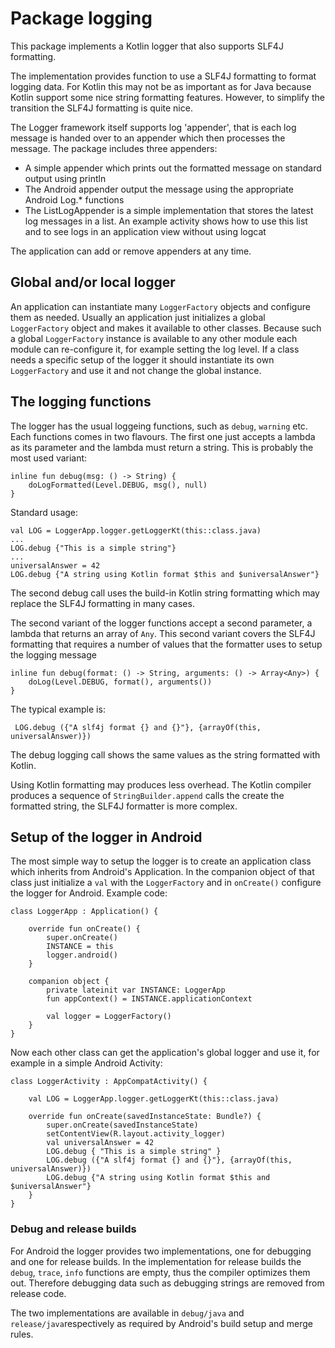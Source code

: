 # Package logging

This package implements a Kotlin logger that also supports SLF4J formatting.

The implementation provides function to use a SLF4J formatting to format logging data. For Kotlin 
this may not be as important as for Java because Kotlin support some nice string formatting features.
However, to simplify the transition the SLF4J formatting is quite nice.

The Logger framework itself supports log 'appender', that is each log message is handed over
to an appender which then processes the message. The package includes three appenders:

* A simple appender which prints out the formatted message on standard output using println
* The Android appender output the message using the appropriate Android Log.* functions
* The ListLogAppender is a simple implementation that stores the latest log messages in a list. An
  example activity shows how to use this list and to see logs in an application view without using
  logcat

The application can add or remove appenders at any time.


## Global and/or local logger ##

An application can instantiate many `LoggerFactory` objects and configure them as needed. Usually
an application just initializes a global `LoggerFactory` object and makes it available to other
classes. Because such a global `LoggerFactory` instance is available to any other module each module
can re-configure it, for example setting the log level. If a class needs a specific setup of the
logger it should instantiate its own `LoggerFactory` and use it and not change the global instance.


## The logging functions ##

The logger has the usual loggeing functions, such as `debug`, `warning` etc. Each functions comes 
in two flavours. The first one just accepts a lambda as its parameter and the lambda must return
a string. This is probably the most used variant:

    inline fun debug(msg: () -> String) {
        doLogFormatted(Level.DEBUG, msg(), null)
    }

Standard usage:

    val LOG = LoggerApp.logger.getLoggerKt(this::class.java)
    ...
    LOG.debug {"This is a simple string"}
    ...
    universalAnswer = 42
    LOG.debug {"A string using Kotlin format $this and $universalAnswer"}
    
The second debug call uses the build-in Kotlin string formatting which may replace the SLF4J
formatting in many cases.

The second variant of the logger functions accept a second parameter, a lambda that returns an 
array of `Any`. This second variant covers the SLF4J formatting that requires a number of values
that the formatter uses to setup the logging message

    inline fun debug(format: () -> String, arguments: () -> Array<Any>) {
        doLog(Level.DEBUG, format(), arguments())
    }

The typical example is:

     LOG.debug ({"A slf4j format {} and {}"}, {arrayOf(this, universalAnswer)})

The debug logging call shows the same values as the string formatted with Kotlin.
 
Using Kotlin formatting may produces less overhead. The Kotlin compiler produces a sequence of 
`StringBuilder.append` calls the create the formatted string, the SLF4J formatter is more complex.


## Setup of the logger in Android ##

The most simple way to setup the logger is to create an application class which inherits from
Android's Application. In the companion object of that class just initialize a `val` with the 
`LoggerFactory` and in `onCreate()` configure the logger for Android. Example code:

    class LoggerApp : Application() {
    
        override fun onCreate() {
            super.onCreate()
            INSTANCE = this
            logger.android()
        }
    
        companion object {
            private lateinit var INSTANCE: LoggerApp
            fun appContext() = INSTANCE.applicationContext
    
            val logger = LoggerFactory()
        }
    }

Now each other class can get the application's global logger and use it, for example in a simple
Android Activity:

    class LoggerActivity : AppCompatActivity() {
    
        val LOG = LoggerApp.logger.getLoggerKt(this::class.java)
    
        override fun onCreate(savedInstanceState: Bundle?) {
            super.onCreate(savedInstanceState)
            setContentView(R.layout.activity_logger)
            val universalAnswer = 42
            LOG.debug { "This is a simple string" }
            LOG.debug ({"A slf4j format {} and {}"}, {arrayOf(this, universalAnswer)})
            LOG.debug {"A string using Kotlin format $this and $universalAnswer"}
        }
    }

### Debug and release builds ###

For Android the logger provides two implementations, one for debugging and one for release builds.
In the implementation for release builds the `debug`, `trace`, `info` functions are empty, thus the
compiler optimizes them out. Therefore debugging data such as debugging strings are removed from
release code.

The two implementations are available in `debug/java` and `release/java`respectively as required
by Android's build setup and merge rules.